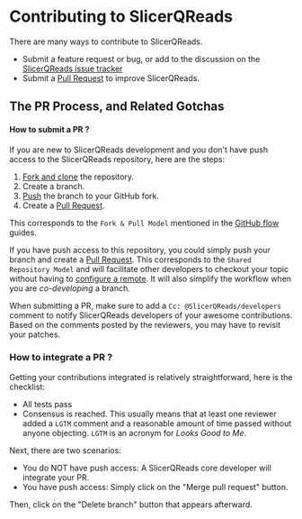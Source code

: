 Contributing to SlicerQReads
===============================

There are many ways to contribute to SlicerQReads.

  * Submit a feature request or bug, or add to the discussion on the [SlicerQReads issue tracker][is]
  * Submit a [Pull Request][pr] to improve SlicerQReads.

The PR Process, and Related Gotchas
-----------------------------------

#### How to submit a PR ?

If you are new to SlicerQReads development and you don't have push access to the SlicerQReads
repository, here are the steps:

1. [Fork and clone][fk] the repository.
3. Create a branch.
4. [Push][push] the branch to your GitHub fork.
5. Create a [Pull Request][pr].

This corresponds to the `Fork & Pull Model` mentioned in the [GitHub flow](https://guides.github.com/introduction/flow/index.html)
guides.

If you have push access to this repository, you could simply push your branch
and create a [Pull Request][pr]. This corresponds to the `Shared Repository Model`
and will facilitate other developers to checkout your topic without having to
[configure a remote](https://help.github.com/articles/configuring-a-remote-for-a-fork/).
It will also simplify the workflow when you are _co-developing_ a branch.

When submitting a PR, make sure to add a `Cc: @SlicerQReads/developers` comment to
notify SlicerQReads developers of your awesome contributions. Based on the
comments posted by the reviewers, you may have to revisit your patches.

### How to integrate a PR ?

Getting your contributions integrated is relatively straightforward, here
is the checklist:

* All tests pass
* Consensus is reached. This usually means that at least one reviewer added a `LGTM` comment
and a reasonable amount of time passed without anyone objecting. `LGTM` is an
acronym for _Looks Good to Me_.

Next, there are two scenarios:
* You do NOT have push access: A SlicerQReads core developer will integrate your PR.
* You have push access: Simply click on the "Merge pull request" button.

Then, click on the "Delete branch" button that appears afterward.


[fk]: http://help.github.com/forking/
[push]: https://help.github.com/articles/pushing-to-a-remote/
[pr]: https://github.com/KitwareMedical/SlicerQReads/merge_requests
[is]: https://github.com/KitwareMedical/SlicerQReads/issues
